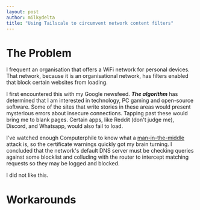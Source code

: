 ```yaml
---
layout: post
author: milkydelta
title: "Using Tailscale to circumvent network content filters"
---
```


# The Problem
I frequent an organisation that offers a WiFi network for personal devices. That network, because it is an organisational network, has filters enabled that block certain websites from loading. 

I first encountered this with my Google newsfeed. ***The algorithm*** has determined that I am interested in technology, PC gaming and open-source software. Some of the sites that write stories in these areas would present mysterious errors about insecure connections. Tapping past these would bring me to blank pages. Certain apps, like Reddit (don't judge me), Discord, and Whatsapp, would also fail to load.

I've watched enough Computerphile to know what a [man-in-the-middle](https://youtu.be/-enHfpHMBo4) attack is, so the certificate warnings quickly got my brain turning. I concluded that the network's default DNS server must be checking queries against some blocklist and colluding with the router to intercept matching requests so they may be logged and blocked.

I did not like this.

# Workarounds